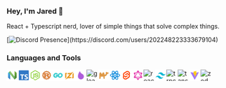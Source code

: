 ### Hey, I'm Jared 👋
React + Typescript nerd, lover of simple things that solve complex things.

[![Discord Presence](https://lanyard-profile-readme.vercel.app/api/202248223333679104?idleMessage=Probably%20doing%20something%20else...)](https://discord.com/users/202248223333679104)

<!-- ### Last Played Spotify 🎧

[<img src="https://jwyce-spotify.vercel.app/api/spotify-playing" alt="Spotify Now Playing" width="350" />](https://open.spotify.com/user/12169145527)
 -->
### Languages and Tools

[<img align="left" alt="neovim" height="26px" width="26px" src="https://raw.githubusercontent.com/BeardedBear/bearded-icons/master/icons/nvim.svg" />][neovim]
[<img align="left" alt="typescript" height="26px" width="26px" src="https://github.com/vscode-icons/vscode-icons/raw/master/icons/file_type_typescript_official.svg" />][ts]
[<img align="left" alt="node" height="26px" width="26px" src="https://github.com/vscode-icons/vscode-icons/raw/master/icons/file_type_node.svg" />][node]
[<img align="left" alt="rust" height="26px" width="26px" src="https://raw.githubusercontent.com/BeardedBear/bearded-icons/87232606252d2dba1dac3c86583c14d8c09b5574/icons/rust.svg" />][rust]
[<img align="left" alt="go" height="26px" width="26px" src="https://raw.githubusercontent.com/BeardedBear/bearded-icons/refs/heads/master/icons/go.svg" />][go]
[<img align="left" alt="zig" height="26px" width="26px" src="https://raw.githubusercontent.com/BeardedBear/bearded-icons/refs/heads/master/icons/zig.svg" />][zig]
[<img align="left" alt="elixir" height="26px" width="26px" src="https://raw.githubusercontent.com/BeardedBear/bearded-icons/refs/heads/master/icons/elixir.svg" />][elixir]
[<img align="left" alt="gleam" height="26px" width="26px" src="https://gleam.run/images/lucy/lucy.svg" />][gleam]
[<img align="left" alt="ocaml" height="26px" width="26px" src="https://raw.githubusercontent.com/BeardedBear/bearded-icons/refs/heads/master/icons/ocaml.svg" />][ocaml]
[<img align="left" alt="react" height="26px" width="26px" src="https://raw.githubusercontent.com/BeardedBear/bearded-icons/master/icons/reactts.svg" />][react]
[<img align="left" alt="svelte" height="26px" width="26px" src="https://raw.githubusercontent.com/BeardedBear/bearded-icons/refs/heads/master/icons/svelte.svg" />][svelte]
[<img align="left" alt="gql" height="26px" width="26px" src="https://raw.githubusercontent.com/BeardedBear/bearded-icons/master/icons/graphql.svg" />][graphql]
[<img align="left" alt="react native" height="26px" width="26px" src="https://raw.githubusercontent.com/Shopify/react-native-skia/refs/heads/main/apps/docs/static/img/logo.png" />][reactnative]
[<img align="left" alt="tailwind" height="26px" width="26px" src="https://raw.githubusercontent.com/BeardedBear/bearded-icons/87232606252d2dba1dac3c86583c14d8c09b5574/icons/tailwind.svg" />][tailwind]
[<img align="left" alt="trpc" height="26px" width="26px" src="https://trpc.io/img/logo.svg" />][trpc]
[<img align="left" alt="tanstack" height="26px" width="26px" src="https://svgl.app/library/tanstack.svg" />][tanstack]
[<img align="left" alt="vite" height="26px" width="26px" src="https://raw.githubusercontent.com/BeardedBear/bearded-icons/87232606252d2dba1dac3c86583c14d8c09b5574/icons/vite.svg" />][vite]
[<img align="left" alt="zod" height="26px" width="26px" src="https://zod.dev/logo.svg" />][zod]

[neovim]: https://github.com/jwyce/.dotfiles
[ts]: https://www.typescriptlang.org/docs/
[node]: https://nodejs.org/en/docs/
[rust]: https://doc.rust-lang.org/book/title-page.html
[go]: https://go.dev/
[elixir]: https://hexdocs.pm/elixir/introduction.html
[zig]: https://ziglang.org/
[ocaml]: https://ocaml.org/
[gleam]: https://gleam.run/

[react]: https://react.dev/
[svelte]: https://svelte.dev/
[next]: https://nextjs.org/

[graphql]: https://graphql.org/
[reactnative]: https://reactnative.dev/

[tailwind]: https://tailwindcss.com/
[vite]: https://vitejs.dev/
[tanstack]: https://tanstack.com/
[trpc]: https://trpc.io/
[zod]: https://zod.dev
